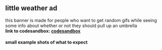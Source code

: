 ## little weather ad

this banner is made for people who want to get random gifs while seeing some info about whether or not they should pull up an umbrella
<br>**link to codesandbox: [codesandbox](https://codesandbox.io/s/weather-gifad-04b76c)**

#### **small example shots of what to expect**
